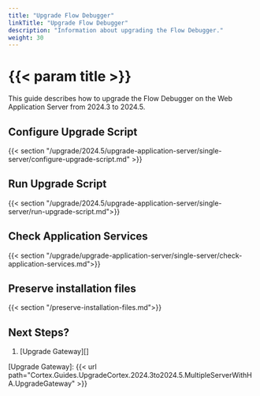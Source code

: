 ```yaml
---
title: "Upgrade Flow Debugger"
linkTitle: "Upgrade Flow Debugger"
description: "Information about upgrading the Flow Debugger."
weight: 30
---
```


# {{< param title >}}

This guide describes how to upgrade the Flow Debugger on the Web Application Server from 2024.3 to 2024.5.

## Configure Upgrade Script

{{< section "/upgrade/2024.5/upgrade-application-server/single-server/configure-upgrade-script.md" >}}

## Run Upgrade Script

{{< section "/upgrade/2024.5/upgrade-application-server/single-server/run-upgrade-script.md">}}

## Check Application Services

{{< section "/upgrade/upgrade-application-server/single-server/check-application-services.md">}}

## Preserve installation files

{{< section "/preserve-installation-files.md">}}

## Next Steps?

1. [Upgrade Gateway][]

[Upgrade Gateway]: {{< url path="Cortex.Guides.UpgradeCortex.2024.3to2024.5.MultipleServerWithHA.UpgradeGateway" >}}
